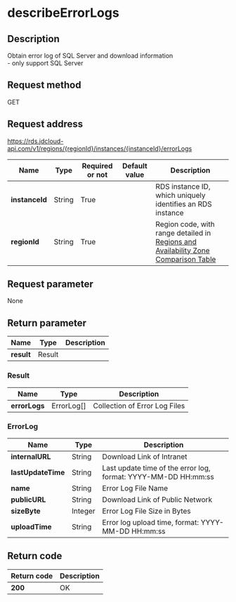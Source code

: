 # describeErrorLogs


## Description
Obtain error log of SQL Server and download information<br>- only support SQL Server

## Request method
GET

## Request address
https://rds.jdcloud-api.com/v1/regions/{regionId}/instances/{instanceId}/errorLogs

|Name|Type|Required or not|Default value|Description|
|---|---|---|---|---|
|**instanceId**|String|True||RDS instance ID, which uniquely identifies an RDS instance|
|**regionId**|String|True||Region code, with range detailed in [Regions and Availability Zone Comparison Table](../Enum-Definitions/Regions-AZ.md)|

## Request parameter
None


## Return parameter
|Name|Type|Description|
|---|---|---|
|**result**|Result||


### <a name="Result">Result</a>
|Name|Type|Description|
|---|---|---|
|**errorLogs**|ErrorLog[]|Collection of Error Log Files|
### <a name="ErrorLog">ErrorLog</a>
|Name|Type|Description|
|---|---|---|
|**internalURL**|String|Download Link of Intranet|
|**lastUpdateTime**|String|Last update time of the error log, format: YYYY-MM-DD HH:mm:ss|
|**name**|String|Error Log File Name|
|**publicURL**|String|Download Link of Public Network|
|**sizeByte**|Integer|Error Log File Size in Bytes|
|**uploadTime**|String|Error log upload time, format: YYYY-MM-DD HH:mm:ss|

## Return code
|Return code|Description|
|---|---|
|**200**|OK|
